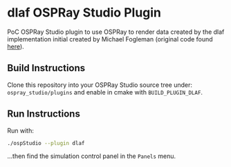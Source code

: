 # dlaf OSPRay Studio Plugin

PoC OSPRay Studio plugin to use OSPRay to render data created by the dlaf
implementation initial created by Michael Fogleman (original code found
[here](https://github.com/fogleman/dlaf)).

## Build Instructions

Clone this repository into your OSPRay Studio source tree under:
`ospray_studio/plugins` and enable in cmake with `BUILD_PLUGIN_DLAF`.

## Run Instructions

Run with:

```bash
./ospStudio --plugin dlaf
```

...then find the simulation control panel in the `Panels` menu.

